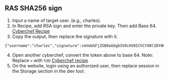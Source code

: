 ## RAS SHA256 sign 


1. Input a name of target user. (e.g., charles). 
2. In Recipe, add RSA sign and enter the private key. Then add Base 64. [Cyberchef Recipe](https://cyberchef.io/#recipe=RSA_Sign('-----BEGIN%20RSA%20PRIVATE%20KEY-----%5CnMIICXQIBAAKBgQDku/9mnwqcgB5IMQtKLoiGJqD2THVhFK2MBqiHjZ8wVum50vXy%5Cne9yFmwBNCgdpMEFGxc%2B4Ajsv9ueQvhiR7e0qYO1cUdMoGMFkCvuYvGoSlbLIgQnF%5Cnq8FbZv7oteW8ITmYhkqikJ9qqC9jVErIGhB8cTlx5wpRm7V0AP/C1QksxQIDAQAB%5CnAoGANrRnvulmpktV8roYEyPR7xOqB339zLwfTZACGnlaizseJx03SUkqUqHhjotJ%5CnfnTWB9EjfsS51xzcARgV1EDtKXO9%2BQPlJsmYj1mL9fVdMd%2BGoNIjZVR2%2BhJ7D%2BfY%5CnSJy6Qddhfrz5rpCQ8YV1uWFIQwFjag0GerL/PUFjM3CRe7kCQQD4zvJJjjhdlkpX%5CnXbFJY5LoOoN5azW5m/vQSoqpLdjst9Clam1FJ%2BdJ6%2B/Q3Lzp2AucKUmCcYWkutwb%5Cn4mNqE6G/AkEA61iDi9frmmH%2B6gQnx2G2pFkRgO%2BMhK2%2BS4XHrN/c2fn7Ej6LXGF4%5CnrroO9lOzmHZN%2B9zqKGsRx5UIMF5ldvcKewJBAM816mp/20l1xOwFx4RLPSnSsXQJ%5CnaXDvC0RpEBndaO%2BcFlPs0pvpo6HYsJzNeTd3ChQ//kx4psiOJonCfPD28JkCQDjA%5Cns5g5jXtBPnO4ZM9T5PNk9y%2BclMo6C7WyoSAzK9L00XLo2jqA1tVr0MfeD2Uowk2G%5CnTIFKsJLsgXkIindRw5kCQQCclbh/dpchNHO%2BuZaD2OijzwZHBM5BgJ0fy4O7IMw/%5CnaNMiboJ3a09LUqvOIp3r5QQuohcQog/IzxF1Leu2VHxu%5Cn-----END%20RSA%20PRIVATE%20KEY-----%5Cn','','SHA-256')To_Base64('A-Za-z0-9%2B/%3D')&input=Y2hhcmxlcw)
3. Copy the output, then replace the signature with it. 

```
{"username":"charles","signature":cmVwbGFjZSB0aGUgb3V0cHV0IChCYXNlIDY0KSBmcm9tIHRoZSBwcmV2aW91cyBzdGVwIA=="}
```

4. Open another cyberchef, convert the token above to base 64. Note: Replace `=` with `%3D` [Cyberchef recipe](https://cyberchef.io/#recipe=To_Base64('A-Za-z0-9%2B/%3D')&input=eyJ1c2VybmFtZSI6ImNoYXJsZXMiLCJzaWduYXR1cmUiOiJwUkZCazNJalp0clY3MDN4Skg3d2J0RUpLME4vK0UyOWlucHVGUndjcVFsWGpGZVBIUTBMQ3NNS1Nkd2RjQjYrbjFQc3UzNTdaeC9CTGhlbXNqR2h6aVE2OGpiNVgyN29PaUZZR0lDU1ZyM1VzNXZkdUw0Ym9MVms5ZWRBaTFCdE82VUZvbW9XY0xMODlqcjFjbFMyWkVEMjFIVWRUZkl1cGUrcWdGL0g4Vzg9In0)
5. On the website, login using an authorized user, then replace session in the Storage section in the dev tool. 

